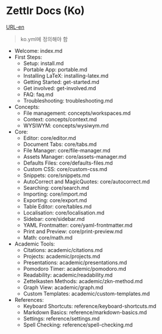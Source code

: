 # Zettlr Docs (Ko)
[URL-en](https://docs.zettlr.com/en/)

> ko.yml에 정의해야 함

  - Welcome: index.md
  - First Steps:
    - Setup: install.md
    - Portable App: portable.md
    - Installing LaTeX: installing-latex.md
    - Getting Started: get-started.md
    - Get involved: get-involved.md
    - FAQ: faq.md
    - Troubleshooting: troubleshooting.md
  - Concepts:
    - File management: concepts/workspaces.md
    - Context: concepts/context.md
    - WYSIWYM: concepts/wysiwym.md
  - Core:
    - Editor: core/editor.md
    - Document Tabs: core/tabs.md
    - File Manager: core/file-manager.md
    - Assets Manager: core/assets-manager.md
    - Defaults Files: core/defaults-files.md
    - Custom CSS: core/custom-css.md
    - Snippets: core/snippets.md
    - AutoCorrect and MagicQuotes: core/autocorrect.md
    - Searching: core/search.md
    - Importing: core/import.md
    - Exporting: core/export.md
    - Table Editor: core/tables.md
    - Localisation: core/localisation.md
    - Sidebar: core/sidebar.md
    - YAML Frontmatter: core/yaml-frontmatter.md
    - Print and Preview: core/print-preview.md
    - Math: core/math.md
  - Academic Tools:
    - Citations: academic/citations.md
    - Projects: academic/projects.md
    - Presentations: academic/presentations.md
    - Pomodoro Timer: academic/pomodoro.md
    - Readability: academic/readability.md
    - Zettelkasten Methods: academic/zkn-method.md
    - Graph View: academic/graph.md
    - Custom Templates: academic/custom-templates.md
  - References:
    - Keyboard Shortcuts: reference/keyboard-shortcuts.md
    - Markdown Basics: reference/markdown-basics.md
    - Settings: reference/settings.md
    - Spell Checking: reference/spell-checking.md
